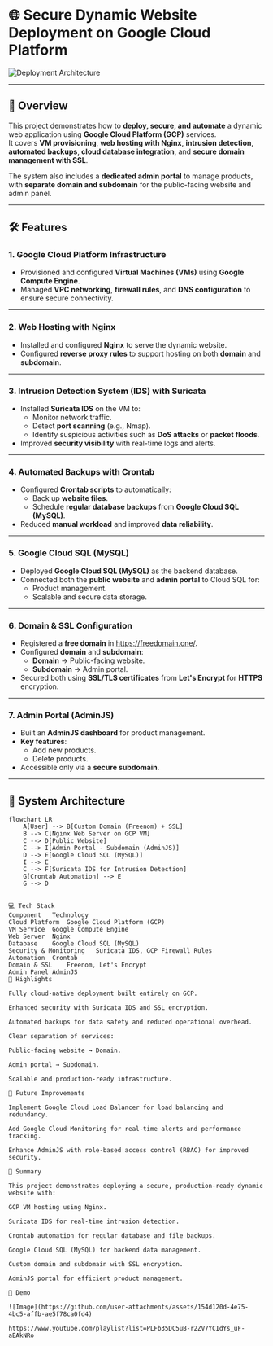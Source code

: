 # 🌐 Secure Dynamic Website Deployment on Google Cloud Platform

![Deployment Architecture](https://github.com/user-attachments/assets/4a46f005-35e7-4186-8f41-5da8e89472a4)

---

## 📖 Overview
This project demonstrates how to **deploy, secure, and automate** a dynamic web application using **Google Cloud Platform (GCP)** services.  
It covers **VM provisioning**, **web hosting with Nginx**, **intrusion detection**, **automated backups**, **cloud database integration**, and **secure domain management with SSL**.

The system also includes a **dedicated admin portal** to manage products, with **separate domain and subdomain** for the public-facing website and admin panel.

---

## 🛠 Features

### **1. Google Cloud Platform Infrastructure**
- Provisioned and configured **Virtual Machines (VMs)** using **Google Compute Engine**.  
- Managed **VPC networking**, **firewall rules**, and **DNS configuration** to ensure secure connectivity.

---

### **2. Web Hosting with Nginx**
- Installed and configured **Nginx** to serve the dynamic website.  
- Configured **reverse proxy rules** to support hosting on both **domain** and **subdomain**.

---

### **3. Intrusion Detection System (IDS) with Suricata**
- Installed **Suricata IDS** on the VM to:
  - Monitor network traffic.  
  - Detect **port scanning** (e.g., Nmap).  
  - Identify suspicious activities such as **DoS attacks** or **packet floods**.  
- Improved **security visibility** with real-time logs and alerts.

---

### **4. Automated Backups with Crontab**
- Configured **Crontab scripts** to automatically:
  - Back up **website files**.  
  - Schedule **regular database backups** from **Google Cloud SQL (MySQL)**.  
- Reduced **manual workload** and improved **data reliability**.

---

### **5. Google Cloud SQL (MySQL)**
- Deployed **Google Cloud SQL (MySQL)** as the backend database.  
- Connected both the **public website** and **admin portal** to Cloud SQL for:
  - Product management.  
  - Scalable and secure data storage.

---

### **6. Domain & SSL Configuration**
- Registered a **free domain** in https://freedomain.one/. 
- Configured **domain** and **subdomain**:  
  - **Domain** → Public-facing website.  
  - **Subdomain** → Admin portal.  
- Secured both using **SSL/TLS certificates** from **Let's Encrypt** for **HTTPS** encryption.

---

### **7. Admin Portal (AdminJS)**
- Built an **AdminJS dashboard** for product management.  
- **Key features**:
  - Add new products.  
  - Delete products.  
- Accessible only via a **secure subdomain**.

---

## 📑 System Architecture

```mermaid
flowchart LR
    A[User] --> B[Custom Domain (Freenom) + SSL]
    B --> C[Nginx Web Server on GCP VM]
    C --> D[Public Website]
    C --> I[Admin Portal - Subdomain (AdminJS)]
    D --> E[Google Cloud SQL (MySQL)]
    I --> E
    C --> F[Suricata IDS for Intrusion Detection]
    G[Crontab Automation] --> E
    G --> D


💻 Tech Stack
Component	Technology
Cloud Platform	Google Cloud Platform (GCP)
VM Service	Google Compute Engine
Web Server	Nginx
Database	Google Cloud SQL (MySQL)
Security & Monitoring	Suricata IDS, GCP Firewall Rules
Automation	Crontab
Domain & SSL	Freenom, Let's Encrypt
Admin Panel	AdminJS
🔑 Highlights

Fully cloud-native deployment built entirely on GCP.

Enhanced security with Suricata IDS and SSL encryption.

Automated backups for data safety and reduced operational overhead.

Clear separation of services:

Public-facing website → Domain.

Admin portal → Subdomain.

Scalable and production-ready infrastructure.

🚀 Future Improvements

Implement Google Cloud Load Balancer for load balancing and redundancy.

Add Google Cloud Monitoring for real-time alerts and performance tracking.

Enhance AdminJS with role-based access control (RBAC) for improved security.

📜 Summary

This project demonstrates deploying a secure, production-ready dynamic website with:

GCP VM hosting using Nginx.

Suricata IDS for real-time intrusion detection.

Crontab automation for regular database and file backups.

Google Cloud SQL (MySQL) for backend data management.

Custom domain and subdomain with SSL encryption.

AdminJS portal for efficient product management.

🎥 Demo

![Image](https://github.com/user-attachments/assets/154d120d-4e75-4bc5-affb-ae5f78ca0fd4)

https://www.youtube.com/playlist?list=PLFb35DC5uB-r2ZV7YCIdYs_uF-aEAkNRo
